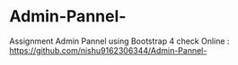 # Admin-Pannel-
Assignment 
Admin Pannel using Bootstrap 4 
check Online : https://github.com/nishu9162306344/Admin-Pannel-
